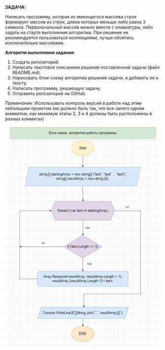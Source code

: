 **ЗАДАЧА:**

Написать программу, которая из имеющегося массива строк формирует массив из строк, длина которых меньше либо равна 3 символа. Первоначальный массив можно ввести с клавиатуры, либо задать на старте выполнения алгоритма. При решение не рекомендуется пользоваться коллекциями, лучше обойтись исключительно массивами.

**Алгоритм выполнения задания:**

1) Создать репозиторий.
2) Написать текстовое описанием решения поставленной задачи (файл README.md).
3) Нарисовать блок-схему алгоритма решения задачи, и добавить ее к тексту.
4) Написать программу, решающую задачу.
5) Отправить репозиторий на GitHub.

*Примичание:* Использовать контроль версий в работе над этим небольшим проектом (не должно быть так, что все залито одним коммитом, как минимум этапы 2, 3 и 4 должны быть расположены в разных коммитах)

![ Sory ... the file went to Magadan = ( ... for a long time ](block_diagram.png)